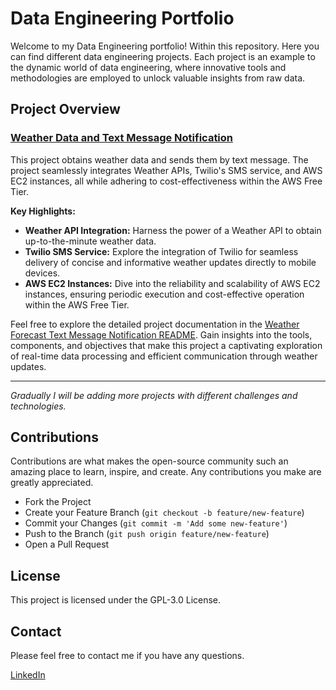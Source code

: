 # Data Engineering Portfolio

Welcome to my Data Engineering portfolio! Within this repository. Here you can find different data engineering projects. Each project is an example to the dynamic world of data engineering, where innovative tools and methodologies are employed to unlock valuable insights from raw data.

## Project Overview

### [Weather Data and Text Message Notification](Weather_forescast_text_message_notification/guide.md)

This project obtains weather data and sends them by text message. The project seamlessly integrates Weather APIs, Twilio's SMS service, and AWS EC2 instances, all while adhering to cost-effectiveness within the AWS Free Tier.

**Key Highlights:**

- **Weather API Integration:** Harness the power of a Weather API to obtain up-to-the-minute weather data.
- **Twilio SMS Service:** Explore the integration of Twilio for seamless delivery of concise and informative weather updates directly to mobile devices.
- **AWS EC2 Instances:** Dive into the reliability and scalability of AWS EC2 instances, ensuring periodic execution and cost-effective operation within the AWS Free Tier.

Feel free to explore the detailed project documentation in the [Weather Forecast Text Message Notification README](Weather_forescast_text_message_notification/guide.md). Gain insights into the tools, components, and objectives that make this project a captivating exploration of real-time data processing and efficient communication through weather updates.

---
*Gradually I will be adding more projects with different challenges and technologies.*

## Contributions

Contributions are what makes the open-source community such an amazing place to learn, inspire, and create. Any contributions you make are greatly appreciated.

- Fork the Project
- Create your Feature Branch (`git checkout -b feature/new-feature`)
- Commit your Changes (`git commit -m 'Add some new-feature'`)
- Push to the Branch (`git push origin feature/new-feature`)
- Open a Pull Request

## License

This project is licensed under the GPL-3.0 License.

## Contact

Please feel free to contact me if you have any questions.

[LinkedIn](https://www.linkedin.com/in/rublaman)
